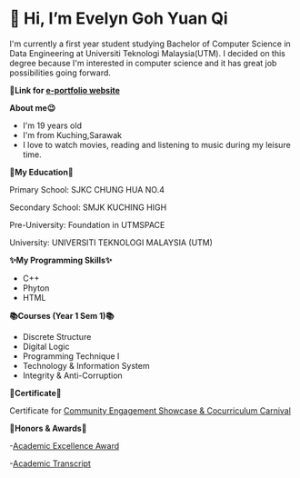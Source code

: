 # 👋 Hi, I’m Evelyn Goh Yuan Qi
I'm currently a first year student studying Bachelor of Computer Science in Data Engineering at Universiti Teknologi Malaysia(UTM). I decided on this degree because I'm interested in computer science and it has great job possibilities going forward.

**🔗Link for [e-portfolio website](https://evelyngoh.netlify.app/)**

**About me😉**
- I'm 19 years old
- I'm from Kuching,Sarawak
- I love to watch movies, reading and listening to music during my leisure time.


**🏫My Education🏫**

Primary School: SJKC CHUNG HUA NO.4

Secondary School: SMJK KUCHING HIGH

Pre-University: Foundation in UTMSPACE

University: UNIVERSITI TEKNOLOGI MALAYSIA (UTM)


**✨My Programming Skills✨**
- C++
- Phyton
- HTML

**📚Courses (Year 1 Sem 1)📚**
- Discrete Structure
- Digital Logic
- Programming Technique I
- Technology & Information System
- Integrity & Anti-Corruption

**📃Certificate📃**

Certificate for [Community Engagement Showcase & Cocurriculum Carnival](https://github.com/evelynngoh/evelynngoh/files/13958155/Certificate_for_EVELYN_GOH_YUAN_QI_for_KEHADIRAN_PESERTA_CESCO_SES.pdf)


**🎊Honors & Awards🎊**

-[Academic Excellence Award](https://github.com/evelynngoh/evelynngoh/files/13958167/Academic.Excellence.Award.pdf)

-[Academic Transcript](https://github.com/evelynngoh/evelynngoh/files/13958168/Academic.Transcript.pdf)

<!---
evelynngoh/evelynngoh is a ✨ special ✨ repository because its `README.md` (this file) appears on your GitHub profile.
You can click the Preview link to take a look at your changes.
--->
